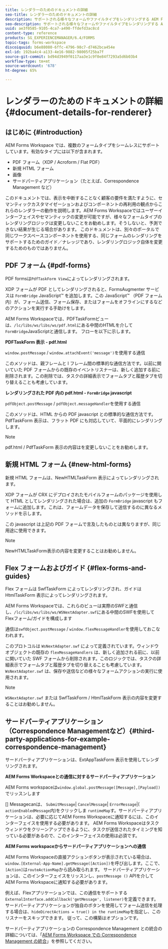 ```yaml
---
title: レンダラーのためのドキュメントの詳細
seo-title: レンダラーのためのドキュメントの詳細
description: サポートされる様々なフォームやファイルタイプをレンダリングする AEM Forms Workspace のレンダーの動作方法についての概念情報。
seo-description: サポートされる様々なフォームやファイルタイプをレンダリングする AEM Forms Workspace のレンダーの動作方法についての概念情報。
uuid: ae3f0585-9105-4ca7-a490-ffdefd3ac8cd
content-type: reference
products: SG_EXPERIENCEMANAGER/6.4/FORMS
topic-tags: forms-workspace
discoiquuid: b6e88080-6ffc-4796-98c7-d7462bca454e
exl-id: 192ba4c4-a133-4e16-9882-98005f25ba7f
source-git-commit: bd94d3949f0117aa3e1c9f0e84f7293a5d6b03b4
workflow-type: tm+mt
source-wordcount: '678'
ht-degree: 65%

---
```


# レンダラーのためのドキュメントの詳細  {#document-details-for-renderer}

## はじめに {#introduction}

AEM Forms Workspace では、複数のフォームタイプをシームレスにサポートしています。有効なタイプには以下が含まれます。

* PDF フォーム（XDP / Acroform / Flat PDF）
* 新規 HTML フォーム
* 画像
* サードパーティアプリケーション（たとえば、Correspondence Management など）

このドキュメントでは、表示を中断することなく顧客の要件を満たすように、セマンティックカスタマイゼーションおよびコンポーネントの再利用の観点からこれらのレンダラーの動作を説明します。AEM Forms Workspaceではユーザーインターフェイスやセマンティックの変更が可能ですが、様々なフォームタイプのレンダリングロジックは変更しないことをお勧めします。そうしないと、予測できない結果が生じる場合があります。 このドキュメントは、別々のポータルで同じワークスペースコンポーネントを使用する、同じフォームのレンダリングをサポートするためのガイド／ナレッジであり、レンダリングロジック自体を変更するためのものではありません。

## PDF フォーム {#pdf-forms}

PDF formsは`PdfTaskForm View`によってレンダリングされます。

XDP フォームが PDF としてレンダリングされると、FormsAugmenter サービスは `FormBridge` JavaScript™ を追加します。この JavaScript™ （PDF フォーム内）が、フォーム送信、フォーム保存、またはフォームをオフラインにするなどのアクションを実行する手助けをします。

AEM Forms Workspaceでは、PDFTaskFormビューは、`/lc/libs/ws/libs/ws/pdf.html`にある中間のHTMLを介して`FormBridge`JavaScriptと通信します。 フローを以下に示します。

**PDFTaskForm 表示 - pdf.html**

`window.postMessage` / `window.attachEvent('message')`を使用する通信

このメソッドは、親フレームと I フレーム間の標準的な通信方法です。以前に開いていた PDF フォームからの既存のイベントリスナーは、新しく追加する前に削除されます。この削除では、タスクの詳細表示でフォームタブと履歴タブを切り替えることも考慮しています。

**レンダリングされた PDF 内の pdf.html - `FormBridge` javascript**

`pdfObject.postMessage` / `pdfObject.messageHandler`を使用する通信

このメソッドは、HTML からの PDF javascript との標準的な通信方法です。PdfTaskForm 表示は、フラット PDF にも対応していて、平面的にレンダリングします。

>[!NOTE]
>
>pdf.html / PdfTaskForm 表示の内容はを変更しないことをお勧めします。

## 新規 HTML フォーム  {#new-html-forms}

新規 HTML フォームは、NewHTMLTaskForm 表示によってレンダリングされます。

XDP フォームが CRX にデプロイされたモバイルフォームのパッケージを使用して HTML としてレンダリングされた場合は、追加の `FormBridge` javascript もフォームに追加します。これは、フォームデータを保存して送信するのに異なるメソッドを示します。

この javascript は上記の PDF フォームで言及したものとは異なりますが、同じ用途に使用できます。

>[!NOTE]
>
>NewHTMLTaskForm表示の内容を変更することはお勧めしません。

## Flex フォームおよびガイド {#flex-forms-and-guides}

Flex フォームは SwfTaskForm によってレンダリングされ、ガイドは HtmlTaskForm 表示によってレンダリングされます。

AEM Forms Workspaceでは、これらのビューは実際のSWFと通信し、`/lc/libs/ws/libs/ws/WSNextAdapter.swf`にある中間のSWFを使用してFlexフォーム/ガイドを構成します

通信は`swfObject.postMessage` / `window.flexMessageHandler`を使用しておこなわれます。

このプロトコルは `WsNextAdapter.swf` によって定義されています。ウィンドウオブジェクトの既存の `flexMessageHandlers` は、新しく追加される前に、以前に開いていた SWF フォームから削除されます。このロジックでは、タスクの詳細表示でフォームタブと履歴タブを切り替えることも考慮しています。`WsNextAdapter.swf` は、保存や送信などの様々なフォームアクションの実行に使用されます。

>[!NOTE]
>
>`WSNextAdapter.swf` または SwfTaskForm / HtmlTaskForm 表示の内容を変更することはお勧めしません。

## サードパーティアプリケーション（Correspondence Managementなど）{#third-party-applications-for-example-correspondence-management}

サードパーティアプリケーションは、ExtAppTaskForm 表示を使用してレンダリングされます。

**AEM Forms Workspaceとの通信に対するサードパーティアプリケーション**

AEM Forms workspaceは`window.global.postMessage([Message],[Payload])`でリッスンします

[] Messagecanは、  `SubmitMessage`|  `CancelMessage`|  `ErrorMessage`|( `actionEnabledMessage`内)をクリックしま `runtimeMap`す。サードパーティアプリケーションは、必要に応じてAEM Forms Workspaceに通知するには、このインターフェイスを使用する必要があります。 AEM Forms Workspaceはタスクウィンドウをクリーンアップできるように、タスクが送信されたタイミングを知っている必要があるので、このインターフェイスの使用は必須です。

**AEM Forms workspaceからサードパーティアプリケーションへの通信**

AEM Forms Workspaceの直接アクションボタンが表示されている場合は、`window.[External-App-Name].getMessage([Action])`を呼び出します。ここで、`[Action]`は`routeActionMap`から読み取られます。 サードパーティアプリケーションは、このインターフェイスをリッスンし、`postMessage ()` APIを介してAEM Forms Workspaceに通知する必要があります。

例えば、Flexアプリケーションでは、この通信をサポートする`ExternalInterface.addCallback('getMessage', listener)`を定義できます。 サードパーティアプリケーションが独自のボタンを使用してフォーム送信を処理する場合は、`hideDirectActions = true() in the runtimeMap`を指定し、このリスナーをスキップできます。 従って、この構築はオプションです。

サードパーティアプリケーションの Correspondence Management との統合の詳細については、「[AEM Forms Workspace での Correspondence Management の統合](/help/forms/using/integrating-correspondence-management-html-workspace.md)」を参照してください。
